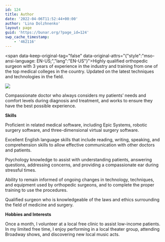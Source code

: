 ```yaml
---
id: 124
title: Author
date: '2022-04-06T11:52:44+00:00'
author: 'Lina Dolzhnenko'
layout: page
guid: 'https://bunar.org/?page_id=124'
swp_cache_timestamp:
    - '462116'
---
```


<span data-keep-original-tag="false" data-original-attrs="{"style":"mso-ansi-language: EN-US;","lang":"EN-US"}">Highly qualified orthopedic surgeon with 3 years of experience in the industry and training from one of the top medical colleges in the country. Updated on the latest techniques and technologies in the field.</span>

![](https://bunar.org/wp-content/uploads/2022/06/Author_Dolzhnenko_Lina.png)

Compassionate doctor who always considers my patients’ needs and comfort levels during diagnosis and treatment, and works to ensure they have the best possible experience.

**Skills**

Proficient in related medical software, including Epic Systems, robotic surgery software, and three-dimensional virtual surgery software.

Excellent English language skills that include reading, writing, speaking, and comprehension skills to allow effective communication with other doctors and patients.

Psychology knowledge to assist with understanding patients, answering questions, addressing concerns, and providing a compassionate ear during stressful times.

Ability to remain informed of ongoing changes in technology, techniques, and equipment used by orthopedic surgeons, and to complete the proper training to use the procedures.

Qualified surgeon who is knowledgeable of the laws and ethics surrounding the field of medicine and surgery.

**Hobbies and Interests**

Once a month, I volunteer at a local free clinic to assist low-income patients. In my limited free time, I enjoy performing in a local theater group, attending Broadway shows, and discovering new local music acts.